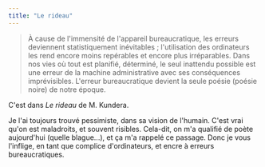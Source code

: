 ```yaml
---
title: "Le rideau"
---
```


> À cause de l'immensité de l'appareil bureaucratique, les erreurs deviennent
statistiquement inévitables ; l'utilisation des ordinateurs les rend encore
moins repérables et encore plus irréparables. Dans nos vies où tout est
planifié, déterminé, le seul inattendu possible est une erreur de la machine
administrative avec ses conséquences imprévisibles. L'erreur bureaucratique
devient la seule poésie (poésie noire) de notre époque.

  
C'est dans _Le rideau_ de M. Kundera.

Je l'ai toujours trouvé pessimiste, dans sa vision de l'humain. C'est vrai
qu'on est maladroits, et souvent risibles. Cela-dit, on m'a qualifié de poète
aujourd'hui (quelle blague...), et ça m'a rappelé ce passage. Donc je vous
l'inflige, en tant que complice d'ordinateurs, et encre à erreurs
bureaucratiques.

